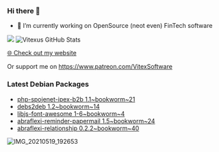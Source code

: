 ### Hi there 👋

- 🔭 I’m currently working on OpenSource  (neot even) FinTech software

![](https://komarev.com/ghpvc/?username=Vitexus)
![Vitexus GitHub Stats](https://github-readme-stats.vercel.app/api?username=Vitexus&show_icons=true)


<p><a href="https://vitexsoftware.cz">🌐 Check out my website</a></p>

Or support me on https://www.patreon.com/VitexSoftware

### Latest Debian Packages
<!-- DEBIAN-PACKAGES-LIST:START -->
- [php-spojenet-ipex-b2b 1.1~bookworm~21](https://repo.vitexsoftware.com/package.php?package=php-spojenet-ipex-b2b)
- [debs2deb 1.2~bookworm~14](https://repo.vitexsoftware.com/package.php?package=debs2deb)
- [libjs-font-awesome 1-6~bookworm~4](https://repo.vitexsoftware.com/package.php?package=libjs-font-awesome)
- [abraflexi-reminder-papermail 1.5~bookworm~24](https://repo.vitexsoftware.com/package.php?package=abraflexi-reminder-papermail)
- [abraflexi-relationship 0.2.2~bookworm~40](https://repo.vitexsoftware.com/package.php?package=abraflexi-relationship)
<!-- DEBIAN-PACKAGES-LIST:END -->

![IMG_20210519_192653](https://user-images.githubusercontent.com/2621130/120022731-1bd48900-bfed-11eb-90f9-4f88f560b8b7.jpg)

<!--
**Vitexus/Vitexus** is a ✨ _special_ ✨ repository because its `README.md` (this file) appears on your GitHub profile.

Here are some ideas to get you started:

- 🌱 I’m currently learning ...
- 👯 I’m looking to collaborate on ...
- 🤔 I’m looking for help with ...
- 💬 Ask me about ...
- 📫 How to reach me: ...
- 😄 Pronouns: ...
- ⚡ Fun fact: ...
-->


